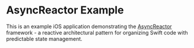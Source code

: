 # AsyncReactor Example

This is an example iOS application demonstrating the [AsyncReactor](https://github.com/diamirio/AsyncReactor) framework - a reactive architectural pattern for organizing Swift code with predictable state management.
